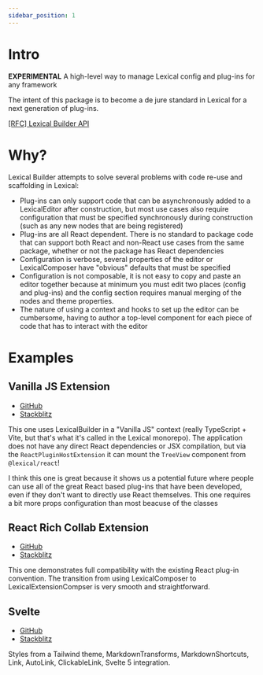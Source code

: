 ```yaml
---
sidebar_position: 1
---
```


# Intro

**EXPERIMENTAL** A high-level way to manage Lexical config and plug-ins for any framework

The intent of this package is to become a de jure standard in Lexical for a
next generation of plug-ins.

[[RFC] Lexical Builder API](https://docs.google.com/document/d/1wQYb9Y-zVb_jGyQSHYQuPuGs5xGPHBST_3OOaLXG0s0/edit)

# Why?

Lexical Builder attempts to solve several problems with code re-use
and scaffolding in Lexical:

- Plug-ins can only support code that can be asynchronously added to a
  LexicalEditor after construction, but most use cases also require
  configuration that must be specified synchronously during construction
  (such as any new nodes that are being registered)
- Plug-ins are all React dependent. There is no standard to package code
  that can support both React and non-React use cases from the same
  package, whether or not the package has React dependencies
- Configuration is verbose, several properties of the editor or
  LexicalComposer have "obvious" defaults that must be specified
- Configuration is not composable, it is not easy to copy and paste
  an editor together because at minimum you must edit two places
  (config and plug-ins) and the config section requires manual merging of
  the nodes and theme properties.
- The nature of using a context and hooks to set up the editor can be
  cumbersome, having to author a top-level component for each piece
  of code that has to interact with the editor

# Examples

## Vanilla JS Extension

- [GitHub](https://github.com/etrepum/lexical-builder/blob/main/apps/vanilla-js-extension/src/main.ts)
- [Stackblitz](https://stackblitz.com/github/etrepum/lexical-builder/tree/main/apps/vanilla-js-extension?file=src%2Fmain.ts)

This one uses LexicalBuilder in a "Vanilla JS" context
(really TypeScript + Vite, but that's what it's called in the Lexical monorepo).
The application does not have any direct React dependencies or JSX
compilation, but via the `ReactPluginHostExtension` it can mount the `TreeView`
component from `@lexical/react`!

I think this one is great because it shows us a potential future where people
can use all of the great React based plug-ins that have been developed, even
if they don't want to directly use React themselves. This one requires a bit
more props configuration than most beacuse of the classes

## React Rich Collab Extension

- [GitHub](https://github.com/etrepum/lexical-builder/blob/main/apps/react-rich-collab-extension/src/App.tsx)
- [Stackblitz](https://stackblitz.com/github/etrepum/lexical-builder/tree/main/apps/react-rich-collab-extension?file=src%2FApp.tsx)

This one demonstrates full compatibility with the existing React plug-in
convention. The transition from using LexicalComposer to LexicalExtensionCompser is
very smooth and straightforward.

## Svelte

- [GitHub](https://github.com/etrepum/lexical-builder/blob/main/apps/svelte-tailwind-extension/src/buildEditor.ts)
- [Stackblitz](https://stackblitz.com/github/etrepum/lexical-builder/tree/main/apps/svelte-tailwind-extension?file=src%2Froutes%2F%2Bpage.svelte)

Styles from a Tailwind theme, MarkdownTransforms, MarkdownShortcuts, Link, AutoLink, ClickableLink, Svelte 5 integration.
